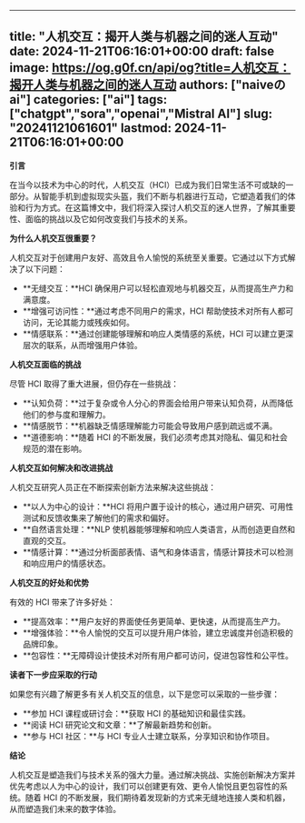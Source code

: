 
---
title: "人机交互：揭开人类与机器之间的迷人互动"
date: 2024-11-21T06:16:01+00:00
draft: false
image: https://og.g0f.cn/api/og?title=人机交互：揭开人类与机器之间的迷人互动
authors: ["naiveのai"]
categories: ["ai"]
tags: ["chatgpt","sora","openai","Mistral AI"]
slug: "20241121061601"
lastmod: 2024-11-21T06:16:01+00:00
---
**引言**

在当今以技术为中心的时代，人机交互（HCI）已成为我们日常生活不可或缺的一部分。从智能手机到虚拟现实头盔，我们不断与机器进行互动，它塑造着我们的体验和行为方式。在这篇博文中，我们将深入探讨人机交互的迷人世界，了解其重要性、面临的挑战以及它如何改变我们与技术的关系。

**为什么人机交互很重要？**

人机交互对于创建用户友好、高效且令人愉悦的系统至关重要。它通过以下方式解决了以下问题：

* **无缝交互：**HCI 确保用户可以轻松直观地与机器交互，从而提高生产力和满意度。
* **增强可访问性：**通过考虑不同用户的需求，HCI 帮助使技术对所有人都可访问，无论其能力或残疾如何。
* **情感联系：**通过创建能够理解和响应人类情感的系统，HCI 可以建立更深层次的联系，从而增强用户体验。

**人机交互面临的挑战**

尽管 HCI 取得了重大进展，但仍存在一些挑战：

* **认知负荷：**过于复杂或令人分心的界面会给用户带来认知负荷，从而降低他们的参与度和理解力。
* **情感脱节：**机器缺乏情感理解能力可能会导致用户感到疏远或不满。
* **道德影响：**随着 HCI 的不断发展，我们必须考虑其对隐私、偏见和社会规范的潜在影响。

**人机交互如何解决和改进挑战**

人机交互研究人员正在不断探索创新方法来解决这些挑战：

* **以人为中心的设计：**HCI 将用户置于设计的核心，通过用户研究、可用性测试和反馈收集来了解他们的需求和偏好。
* **自然语言处理：**NLP 使机器能够理解和响应人类语言，从而创造更自然和直观的交互。
* **情感计算：**通过分析面部表情、语气和身体语言，情感计算技术可以检测和响应用户的情感状态。

**人机交互的好处和优势**

有效的 HCI 带来了许多好处：

* **提高效率：**用户友好的界面使任务更简单、更快速，从而提高生产力。
* **增强体验：**令人愉悦的交互可以提升用户体验，建立忠诚度并创造积极的品牌印象。
* **包容性：**无障碍设计使技术对所有用户都可访问，促进包容性和公平性。

**读者下一步应采取的行动**

如果您有兴趣了解更多有关人机交互的信息，以下是您可以采取的一些步骤：

* **参加 HCI 课程或研讨会：**获取 HCI 的基础知识和最佳实践。
* **阅读 HCI 研究论文和文章：**了解最新趋势和创新。
* **参与 HCI 社区：**与 HCI 专业人士建立联系，分享知识和协作项目。

**结论**

人机交互是塑造我们与技术关系的强大力量。通过解决挑战、实施创新解决方案并优先考虑以人为中心的设计，我们可以创建更有效、更令人愉悦且更包容性的系统。随着 HCI 的不断发展，我们期待着发现新的方式来无缝地连接人类和机器，从而塑造我们未来的数字体验。